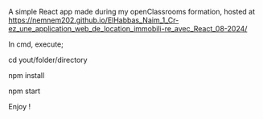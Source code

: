 A simple React app made during my openClassrooms formation, hosted at https://nemnem202.github.io/ElHabbas_Naim_1_Cr-ez_une_application_web_de_location_immobili-re_avec_React_08-2024/

In cmd, execute;

cd yout/folder/directory

npm install

npm start

Enjoy !
